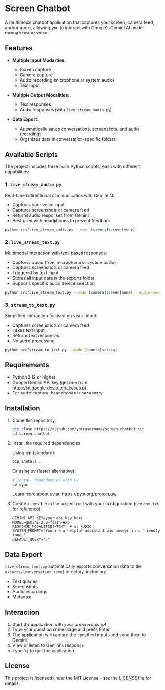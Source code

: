 # Screen Chatbot

A multimodal chatbot application that captures your screen, camera feed, and/or audio, allowing you to interact with Google's Gemini AI model through text or voice.

## Features

- **Multiple Input Modalities**:
  - Screen capture
  - Camera capture
  - Audio recording (microphone or system audio)
  - Text input
  
- **Multiple Output Modalities**:
  - Text responses
  - Audio responses (with `live_stream_audio.py`)
  
- **Data Export**:
  - Automatically saves conversations, screenshots, and audio recordings
  - Organizes data in conversation-specific folders

## Available Scripts

The project includes three main Python scripts, each with different capabilities:

### 1. `live_stream_audio.py`

Real-time bidirectional communication with Gemini AI:
- Captures your voice input
- Captures screenshots or camera feed
- Returns audio responses from Gemini
- Best used with headphones to prevent feedback

```bash
python src/live_stream_audio.py --mode [camera|screen|none]
```

### 2. `live_stream_text.py`

Multimodal interaction with text-based responses:
- Captures audio (from microphone or system audio)
- Captures screenshots or camera feed
- Triggered by text input
- Stores all input data in the exports folder
- Supports specific audio device selection

```bash
python src/live_stream_text.py --mode [camera|screen|none] --audio-device-index [index]
```

### 3. `stream_to_text.py`

Simplified interaction focused on visual input:
- Captures screenshots or camera feed
- Takes text input
- Returns text responses
- No audio processing

```bash
python src/stream_to_text.py --mode [camera|screen]
```

## Requirements

- Python 3.12 or higher 
- Google Gemini API key (get one from https://ai.google.dev/tutorials/setup)
- For audio capture: headphones is necessary 

## Installation

1. Clone this repository:
   ```bash
   git clone https://github.com/yourusername/screen-chatbot.git
   cd screen-chatbot
   ```

2. Install the required dependencies:

   Using pip (standard):
   ```bash
   pip install .
   ```
   
   Or using uv (faster alternative):
   ```bash
   # Install dependencies with uv
   uv sync
   ```
   
   Learn more about uv at: https://pypi.org/project/uv/

3. Create a `.env` file in the project root with your configuration (see `env.txt` for reference):
   ```
   GEMINI_API_KEY=your_api_key_here
   MODEL=gemini-2.0-flash-exp
   RESPONSE_MODALITIES=TEXT  # or AUDIO
   SYSTEM_PROMPT="You are a helpful assistant and answer in a friendly tone."
   DEFAULT_QUERY="."
   ```


## Data Export

`live_stream_text.py` automatically exports conversation data to the `exports/[conversation_name]` directory, including:
- Text queries
- Screenshots
- Audio recordings
- Metadata

## Interaction

1. Start the application with your preferred script
2. Type your question or message and press Enter
3. The application will capture the specified inputs and send them to Gemini
4. View or listen to Gemini's response
5. Type 'q' to quit the application


## License

This project is licensed under the MIT License - see the [LICENSE](LICENSE) file for details.

